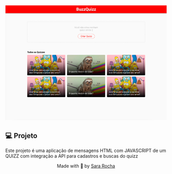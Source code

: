 <h2  align="center">
<img  alt="cover-alt"  src=".github/image.png" />
</h2>


## 💻 Projeto
  

Este projeto é uma aplicação de mensagens HTML com JAVASCRIPT de um QUIZZ com integração a API para cadastros e buscas do quizz
  
<p  align="center">Made with 💜 by <a  href="https://github.com/sararchh"  target="_blank">Sara Rocha </a></p>